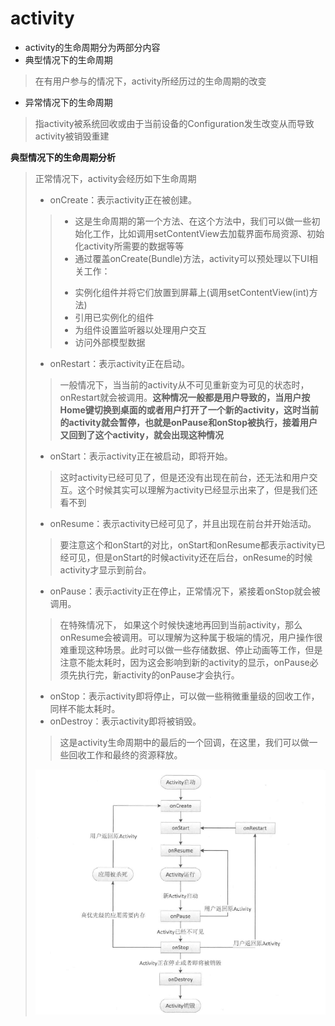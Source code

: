 # activity
* activity的生命周期分为两部分内容
 * 典型情况下的生命周期
 >在有用户参与的情况下，activity所经历过的生命周期的改变

 * 异常情况下的生命周期
 >指activity被系统回收或由于当前设备的Configuration发生改变从而导致activity被销毁重建

**典型情况下的生命周期分析**
>正常情况下，activity会经历如下生命周期
>* onCreate：表示activity正在被创建。
 >>* 这是生命周期的第一个方法、在这个方法中，我们可以做一些初始化工作，比如调用setContentView去加载界面布局资源、初始化activity所需要的数据等等
 >>* 通过覆盖onCreate(Bundle)方法，activity可以预处理以下UI相关工作：
 >>+ 实例化组件并将它们放置到屏幕上(调用setContentView(int)方法)
 >>+ 引用已实例化的组件
 >>+ 为组件设置监听器以处理用户交互
 >>+ 访问外部模型数据
>* onRestart：表示activity正在启动。
 >>一般情况下，当当前的activity从不可见重新变为可见的状态时，onRestart就会被调用。**这种情况一般都是用户导致的，当用户按Home键切换到桌面的或者用户打开了一个新的activity，这时当前的activity就会暂停，也就是onPause和onStop被执行，接着用户又回到了这个activity，就会出现这种情况**
>* onStart：表示activity正在被启动，即将开始。
>>这时activity已经可见了，但是还没有出现在前台，还无法和用户交互。这个时候其实可以理解为activity已经显示出来了，但是我们还看不到
>* onResume：表示activity已经可见了，并且出现在前台并开始活动。
>>要注意这个和onStart的对比，onStart和onResume都表示activity已经可见，但是onStart的时候activity还在后台，onResume的时候activity才显示到前台。
>* onPause：表示activity正在停止，正常情况下，紧接着onStop就会被调用。
>>在特殊情况下， 如果这个时候快速地再回到当前activity，那么onResume会被调用。可以理解为这种属于极端的情况，用户操作很难重现这种场景。此时可以做一些存储数据、停止动画等工作，但是注意不能太耗时，因为这会影响到新的activity的显示，onPause必须先执行完，新activity的onPause才会执行。
>* onStop：表示activity即将停止，可以做一些稍微重量级的回收工作，同样不能太耗时。
>* onDestroy：表示activity即将被销毁。
>>这是activity生命周期中的最后的一个回调，在这里，我们可以做一些回收工作和最终的资源释放。
>
>![](../image/activity.png)
>
